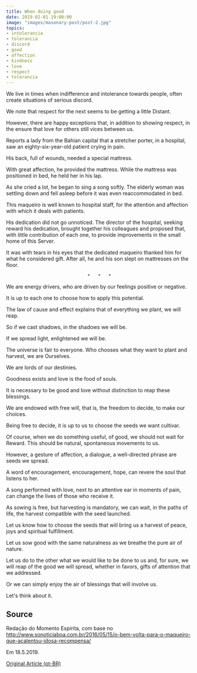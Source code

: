 ```yaml
---
title: When doing good
date: 2019-02-01 19:00:00
image: "images/masonary-post/post-2.jpg"
topics: 
- intolerancia
- tolerancia
- discord
- good
- affection
- kindness
- love
- respect
- tolerancia
---
```



We live in times when indifference and intolerance towards people,
often create situations of serious discord.

We note that respect for the next seems to be getting a little
Distant.

However, there are happy exceptions that, in addition to showing respect, in the
ensure that love for others still vices between us.

Reports a lady from the Bahian capital that a stretcher porter, in a hospital,
saw an eighty-six-year-old patient crying in pain.

His back, full of wounds, needed a special mattress.

With great affection, he provided the mattress. While the mattress was
positioned in bed, he held her in his lap.

As she cried a lot, he began to sing a song softly. The elderly woman was
settling down and fell asleep before it was even reaccommodated in bed.

This maqueiro is well known to hospital staff, for the attention and
affection with which it deals with patients.

His dedication did not go unnoticed. The director of the hospital, seeking
reward his dedication, brought together his colleagues and proposed that, with little
contribution of each one, to provide improvements in the small home of this
Server.

It was with tears in his eyes that the dedicated maqueiro thanked him for what he considered
gift. After all, he and his son slept on mattresses on the floor.

                                   *   *   *

We are energy drivers, who are driven by our feelings
positive or negative.

It is up to each one to choose how to apply this potential.

The law of cause and effect explains that of everything we plant, we will reap.

So if we cast shadows, in the shadows we will be.

If we spread light, enlightened we will be.

The universe is fair to everyone. Who chooses what they want to plant and harvest, we are
Ourselves.

We are lords of our destinies.

Goodness exists and love is the food of souls.

It is necessary to be good and love without distinction to reap these blessings.

We are endowed with free will, that is, the freedom to decide, to make
our choices.

Being free to decide, it is up to us to choose the seeds we want
cultivar.

Of course, when we do something useful, of good, we should not wait for
Reward. This should be natural, spontaneous movements to us.

However, a gesture of affection, a dialogue, a well-directed phrase are
seeds we spread.

A word of encouragement, encouragement, hope, can revere the soul
that listens to her.

A song performed with love, next to an attentive ear in moments of pain,
can change the lives of those who receive it.

As sowing is free, but harvesting is mandatory, we can wait, in the
paths of life, the harvest compatible with the seed launched.

Let us know how to choose the seeds that will bring us a harvest of peace, joys and
spiritual fulfillment.

Let us sow good with the same naturalness as we breathe the pure air of nature.

Let us do to the other what we would like to be done to us and, for sure,
we will reap of the good we will spread, whether in favors, gifts of attention that we
addressed.

Or we can simply enjoy the air of blessings that will involve us.

Let's think about it.

## Source
Redação do Momento Espírita, com base no
http://www.sonoticiaboa.com.br/2016/05/15/o-bem-volta-para-o-maqueiro-que-acalentou-idosa-recompensa/

Em 18.5.2019.


[Original Article (pt-BR)](http://www.momento.com.br/pt/ler_texto.php?id=5744)
